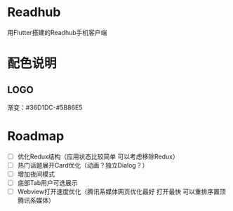 # Readhub
用Flutter搭建的Readhub手机客户端

# 配色说明

## LOGO

渐变：#36D1DC-#5B86E5

# Roadmap

* [ ] 优化Redux结构（应用状态比较简单 可以考虑移除Redux）
* [ ] 热门话题展开Card优化（动画？独立Dialog？）
* [ ] 增加夜间模式
* [ ] 底部Tab用户可选展示
* [ ] Webview打开速度优化（腾讯系媒体网页优化最好 打开最快 可以重排序置顶腾讯系媒体）